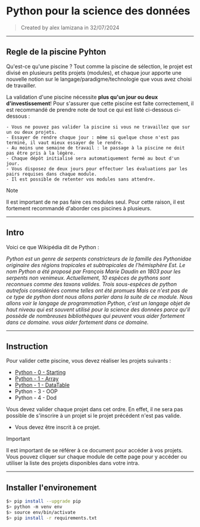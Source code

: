 # Python pour la science des données

> Created by alex lamizana in 32/07/2024
----------------------------------------------------------------------------

## Regle de la piscine Pyhton

Qu'est-ce qu'une piscine ?
Tout comme la piscine de sélection, le projet est divisé en plusieurs petits projets (modules),
et chaque jour apporte une nouvelle notion sur le langage/paradigme/technologie que vous avez choisi de travailler.

La validation d'une piscine nécessite **plus qu'un jour ou deux d'investissement**!
Pour s'assurer que cette piscine est faite correctement, il est recommandé de prendre note de tout ce qui est listé ci-dessous
ci-dessous :

    - Vous ne pouvez pas valider la piscine si vous ne travaillez que sur un ou deux projets.
    - Essayer de rendre chaque jour : même si quelque chose n'est pas terminé, il vaut mieux essayer de le rendre.
    - Au moins une semaine de travail : le passage à la piscine ne doit pas être pris à la légère.
    - Chaque dépôt initialisé sera automatiquement fermé au bout d'un jour.
    - Vous disposez de deux jours pour effectuer les évaluations par les pairs requises dans chaque module.
    - Il est possible de retenter vos modules sans attendre.

> [!NOTE]
> Il est important de ne pas faire ces modules seul. Pour cette raison, il est
> fortement recommandé d'aborder ces piscines à plusieurs.

----------------------------------------------------------------------------

## Intro

Voici ce que Wikipédia dit de Python :

*Python est un genre de serpents constricteurs de la famille des Pythonidae originaire des régions tropicales et subtropicales de l'hémisphère Est.
Le nom Python a été proposé par François Marie Daudin en 1803 pour les serpents non venimeux.
Actuellement, 10 espèces de pythons sont reconnues comme des taxons valides.
Trois sous-espèces de python autrefois considérées comme telles ont été promues
Mais ce n'est pas de ce type de python dont nous allons parler dans la suite de ce module.
Nous allons voir le langage de programmation Python, c'est un langage objet de haut niveau qui est souvent utilisé pour la science des données parce qu'il possède de nombreuses bibliothèques qui peuvent vous aider fortement dans ce domaine.
vous aider fortement dans ce domaine.*

----------------------------------------------------------------------------

## Instruction

Pour valider cette piscine, vous devez réaliser les projets suivants :

- [Python - 0 - Starting](/Starting/README.md)
- [Python - 1 - Array](/Array/README.md)
- [Python - 1 - DataTable](/DataTable/README.md)
- Python - 3 - OOP
- Python - 4 - Dod

Vous devez valider chaque projet dans cet ordre.
En effet, il ne sera pas possible de s'inscrire à un projet si le projet précédent n'est pas valide.

- Vous devez être inscrit à ce projet.

> [!IMPORTANT]
> Il est important de se référer à ce document pour accéder à vos projets.
> Vous pouvez cliquer sur chaque module de cette page pour y accéder ou utiliser la liste des projets disponibles dans votre intra.

----------------------------------------------------------------------------

## Installer l'environement

```bash
$> pip install --upgrade pip
$> python -m venv env
$> source env/bin/activate
$> pip install -r requirements.txt
```
